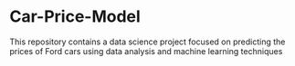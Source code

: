 # Car-Price-Model
This repository contains a data science project focused on predicting the prices of Ford cars using data analysis and machine learning techniques

